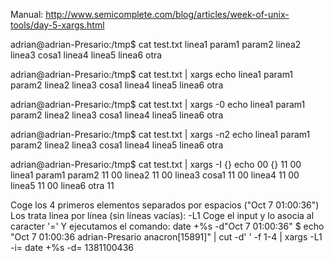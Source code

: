 Manual: http://www.semicomplete.com/blog/articles/week-of-unix-tools/day-5-xargs.html

adrian@adrian-Presario:/tmp$ cat test.txt 
linea1 param1 param2
linea2
linea3 cosa1
linea4
linea5
linea6 otra

adrian@adrian-Presario:/tmp$ cat test.txt | xargs echo
linea1 param1 param2 linea2 linea3 cosa1 linea4 linea5 linea6 otra

adrian@adrian-Presario:/tmp$ cat test.txt | xargs -0 echo
linea1 param1 param2
linea2
linea3 cosa1
linea4
linea5
linea6 otra

adrian@adrian-Presario:/tmp$ cat test.txt | xargs -n2 echo
linea1 param1
param2 linea2
linea3 cosa1
linea4 linea5
linea6 otra

adrian@adrian-Presario:/tmp$ cat test.txt | xargs -I {} echo 00 {} 11
00 linea1 param1 param2 11
00 linea2 11
00 linea3 cosa1 11
00 linea4 11
00 linea5 11
00 linea6 otra 11


Coge los 4 primeros elementos separados por espacios ("Oct  7 01:00:36")
Los trata linea por línea (sin líneas vacías): -L1
Coge el input y lo asocia al caracter '='
Y ejecutamos el comando: date +%s -d"Oct  7 01:00:36"
$ echo "Oct  7 01:00:36 adrian-Presario anacron[15891]" | cut -d' ' -f 1-4 | xargs -L1 -i= date +%s -d=
1381100436

